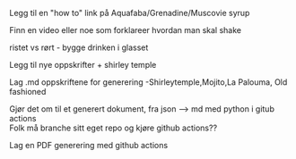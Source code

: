 Legg til en "how to" link på Aquafaba/Grenadine/Muscovie syrup

Finn en video eller noe som forklareer hvordan man skal shake

ristet vs rørt - bygge drinken i glasset

Legg til nye oppskrifter + shirley temple

Lag .md oppskriftene for generering
-Shirleytemple,Mojito,La Palouma, Old fashioned

Gjør det om til et generert dokument, fra json --> md med python i gitub actions
<br>Folk må branche sitt eget repo og kjøre github actions?? 

Lag en PDF generering med github actions
